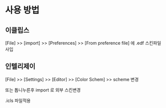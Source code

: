 # 사용 방법





## 이클립스

 [File] >>  [import] >>  [Preferences] >>  [From preference file] 에 .edf 스킨파일 사입





## 인텔리제이

[File] >>  [Settings] >>  [Editor] >>  [Color Schem] >> scheme 변경 

또는 톱니누른후 import 로 외부 스킨변경 

.icls 파일적용